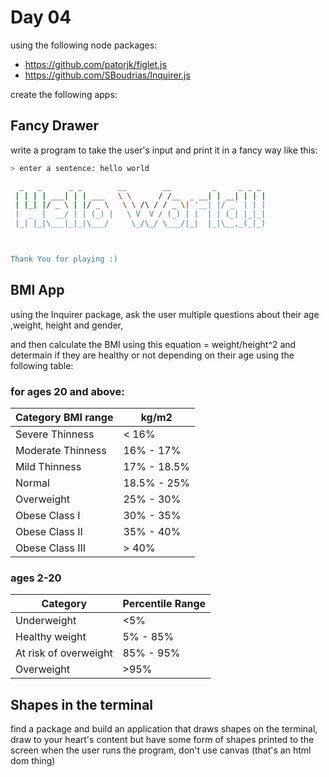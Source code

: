 # Day 04

using the following node packages:

- https://github.com/patorjk/figlet.js
- https://github.com/SBoudrias/Inquirer.js

create the following apps:

## Fancy Drawer

write a program to take the user's input and print it in a fancy way like this:

```bash
> enter a sentence: hello world

  _   _      _ _        __        __         _     _ _ _
 | | | | ___| | | ___   \ \      / /__  _ __| | __| | | |
 | |_| |/ _ \ | |/ _ \   \ \ /\ / / _ \| '__| |/ _` | | |
 |  _  |  __/ | | (_) |   \ V  V / (_) | |  | | (_| |_|_|
 |_| |_|\___|_|_|\___/     \_/\_/ \___/|_|  |_|\__,_(_|_)



Thank You for playing :)
```

## BMI App

using the Inquirer package, ask the user multiple questions about their age ,weight, height and gender,

and then calculate the BMI using this equation = weight/height^2
and determain if they are healthy or not depending on their age
using the following table:
### for ages 20 and above:  
Category BMI range | kg/m2
----|-----
Severe Thinness| < 16%
Moderate Thinness| 16% - 17%
Mild Thinness| 17% - 18.5%
Normal| 18.5% - 25%
Overweight| 25% - 30%
Obese Class I| 30% - 35%
Obese Class II| 35% - 40%
Obese Class III| > 40%

### ages 2-20
Category| Percentile Range
-------|---------
Underweight| <5%
Healthy weight| 5% - 85%
At risk of overweight| 85% - 95%
Overweight| >95%

## Shapes in the terminal

find a package and build an application that draws shapes on the terminal, draw to your heart's content but have some form of shapes printed to the screen when the user runs the program, don't use canvas (that's an html dom thing)
